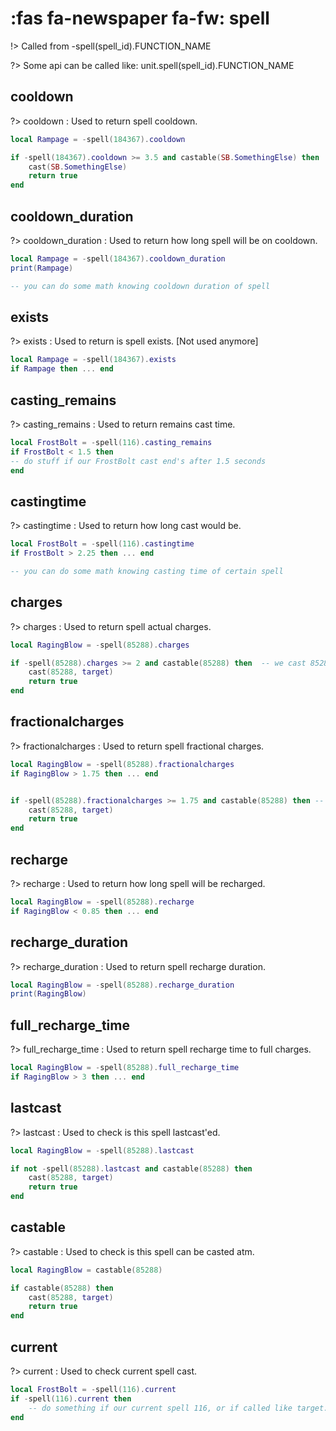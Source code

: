 # :fas fa-newspaper fa-fw: spell 

!> Called from -spell(spell_id).FUNCTION_NAME

?> Some api can be called like: unit.spell(spell_id).FUNCTION_NAME

##  cooldown
?> cooldown : Used to return spell cooldown.
```lua
local Rampage = -spell(184367).cooldown

if -spell(184367).cooldown >= 3.5 and castable(SB.SomethingElse) then
	cast(SB.SomethingElse)
	return true
end
```

##  cooldown_duration
?> cooldown_duration : Used to return how long spell will be on cooldown.
```lua
local Rampage = -spell(184367).cooldown_duration
print(Rampage)

-- you can do some math knowing cooldown duration of spell
```

##  exists
?> exists : Used to return is spell exists. [Not used anymore]
```lua
local Rampage = -spell(184367).exists
if Rampage then ... end
```

##  casting_remains
?> casting_remains : Used to return remains cast time.
```lua
local FrostBolt = -spell(116).casting_remains
if FrostBolt < 1.5 then 
-- do stuff if our FrostBolt cast end's after 1.5 seconds
end
```

##  castingtime
?> castingtime : Used to return how long cast would be.
```lua
local FrostBolt = -spell(116).castingtime
if FrostBolt > 2.25 then ... end

-- you can do some math knowing casting time of certain spell
```

##  charges
?> charges : Used to return spell actual charges.
```lua
local RagingBlow = -spell(85288).charges

if -spell(85288).charges >= 2 and castable(85288) then  -- we cast 85288 two times here, then it will have one charge reserved.
	cast(85288, target)
	return true
end
```

##  fractionalcharges
?> fractionalcharges : Used to return spell fractional charges.
```lua
local RagingBlow = -spell(85288).fractionalcharges
if RagingBlow > 1.75 then ... end


if -spell(85288).fractionalcharges >= 1.75 and castable(85288) then -- if current fractional charge of 85288 == 1.75 (almost regenerated other charge) we cast it.
	cast(85288, target)
	return true
end
```

##  recharge
?> recharge : Used to return how long spell will be recharged.
```lua
local RagingBlow = -spell(85288).recharge
if RagingBlow < 0.85 then ... end
```

##  recharge_duration
?> recharge_duration : Used to return spell recharge duration.
```lua
local RagingBlow = -spell(85288).recharge_duration
print(RagingBlow)
```

##  full_recharge_time
?> full_recharge_time : Used to return spell recharge time to full charges.
```lua
local RagingBlow = -spell(85288).full_recharge_time
if RagingBlow > 3 then ... end
```

##  lastcast
?> lastcast : Used to check is this spell lastcast'ed.
```lua
local RagingBlow = -spell(85288).lastcast

if not -spell(85288).lastcast and castable(85288) then 
	cast(85288, target)
	return true
end
```

##  castable
?> castable : Used to check is this spell can be casted atm.
```lua
local RagingBlow = castable(85288)

if castable(85288) then
	cast(85288, target)
	return true
end
```

##  current
?> current : Used to check current spell cast.
```lua
local FrostBolt = -spell(116).current
if -spell(116).current then 
	-- do something if our current spell 116, or if called like target.spell(116).current we check other unit.
end
```
